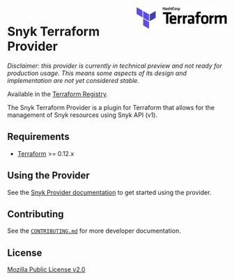 <a href="https://terraform.io">
    <img src=".github/terraform_logo.svg" alt="Terraform logo" title="Terraform" align="right" height="50" />
</a>

# Snyk Terraform Provider

_Disclaimer: this provider is currently in technical preview and not ready for
production usage. This means some aspects of its design and implementation are
not yet considered stable._

Available in the [Terraform Registry](https://registry.terraform.io/providers/pavel-snyk/snyk/latest).

The Snyk Terraform Provider is a plugin for Terraform that allows for the management
of Snyk resources using Snyk API (v1).

## Requirements

- [Terraform](https://www.terraform.io/downloads.html) >= 0.12.x

## Using the Provider

See the [Snyk Provider documentation](https://registry.terraform.io/providers/pavel-snyk/snyk/latest/docs)
to get started using the provider.

## Contributing

See the [`CONTRIBUTING.md`](.github/CONTRIBUTING.md) for more developer documentation.

## License

[Mozilla Public License v2.0](LICENSE)

